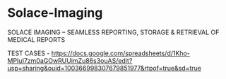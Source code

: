 # Solace-Imaging
SOLACE IMAGING – SEAMLESS REPORTING, STORAGE &amp; RETRIEVAL OF MEDICAL REPORTS

TEST CASES - https://docs.google.com/spreadsheets/d/1Kho-MPIuI7zm0aGOwRUUimZu86s3ouAS/edit?usp=sharing&ouid=100366998307679851977&rtpof=true&sd=true
